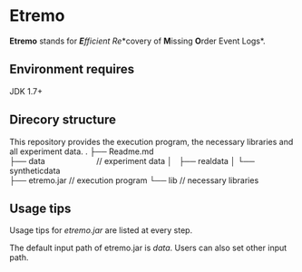 # Etremo

**Etremo** stands for ***E**fficien**t Re**covery of **M**issing **O**rder Event Logs*.

## Environment requires 
JDK 1.7+

## Direcory structure

This repository provides the execution program, the necessary libraries and all experiment data.
.
├── Readme.md                   
├── data                        // experiment data
│   ├── realdata
│   └── syntheticdata               
├── etremo.jar                  // execution program
└── lib                         // necessary libraries

## Usage tips

Usage tips for *etremo.jar* are listed at every step.

The default input path of etremo.jar is *data*. Users can also set other input path.
